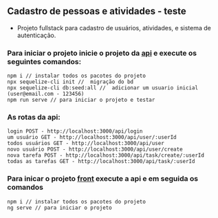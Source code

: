 ## Cadastro de pessoas e atividades - teste

- Projeto fullstack para cadastro de usuários, atividades, e sistema de autenticação.

### Para iniciar o projeto inicie o projeto da <a href="https://github.com/Joao-r-Am/cadastro-pessoas-atividade-api">api</a> e execute os seguintes comandos:

    npm i // instalar todos os pacotes do projeto
    npx sequelize-cli init //  migração do bd
    npx sequelize-cli db:seed:all //  adicionar um usuario inicial (user@email.com - 123456)
    npm run serve // para iniciar o projeto e testar

### As rotas da api:

    login POST - http://localhost:3000/api/login
    um usuário GET - http://localhost:3000/api/user/:userId
    todos usuários GET - http://localhost:3000/api/user
    novo usuário POST - http://localhost:3000/api/user/create
    nova tarefa POST - http://localhost:3000/api/task/create/:userId
    todas as tarefas GET - http://localhost:3000/api/task/:userId

### Para inicar o projeto <a href="https://github.com/Joao-r-Am/front">front</a> execute a api e em seguida os comandos

    npm i // instalar todos os pacotes do projeto
    ng serve // para iniciar o projeto
